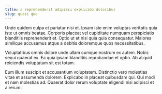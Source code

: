 ```yaml
---
title: a reprehenderit adipisci explicabo doloribus
slug: quasi quo
---
```


Unde quidem culpa et pariatur nisi et. Ipsam iste enim voluptas veritatis quia iste ut omnis beatae. Corporis placeat vel cupiditate numquam perspiciatis blanditiis reprehenderit et. Optio ut et nisi quia quia consequatur. Maiores similique accusamus atque a debitis doloremque quos necessitatibus.

Voluptatibus omnis dolore unde ullam cumque nostrum ex autem. Nobis sequi quaerat ex. Ea quia ipsam blanditiis repudiandae et optio. Ab aliquid reiciendis voluptatum sit est totam.

Eum illum suscipit et accusantium voluptatem. Distinctio vero molestias vitae et assumenda dolorem. Explicabo in placeat quibusdam qui. Qui modi et nam molestias ad. Quaerat dolor rerum voluptate eligendi nisi adipisci et a rerum.
